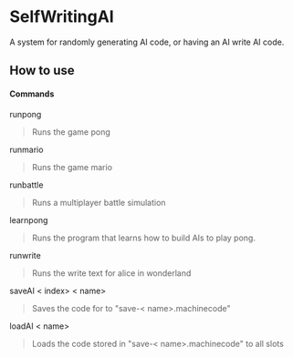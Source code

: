 # SelfWritingAI
 A system for randomly generating AI code, or having an AI write AI code.
 
 ## How to use
 #### Commands
 runpong
 > Runs the game pong
 
 runmario
 > Runs the game mario
 
 runbattle
 > Runs a multiplayer battle simulation
 
 learnpong
 > Runs the program that learns how to build AIs to play pong.

 runwrite
 > Runs the write text for alice in wonderland

 saveAI < index> < name>
 > Saves the code for <index> to "save-< name>.machinecode"

 loadAI < name>
 > Loads the code stored in "save-< name>.machinecode" to all slots


